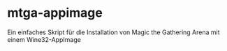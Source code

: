 # mtga-appimage
Ein einfaches Skript für die Installation von Magic the Gathering Arena mit einem Wine32-AppImage
